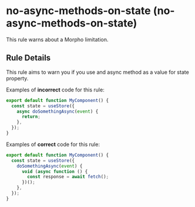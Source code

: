 # no-async-methods-on-state (no-async-methods-on-state)

This rule warns about a Morpho limitation.

## Rule Details

This rule aims to warn you if you use and async method as a value for state property.

Examples of **incorrect** code for this rule:

```js
export default function MyComponent() {
  const state = useStore({
    async doSomethingAsync(event) {
      return;
    },
  });
}
```

Examples of **correct** code for this rule:

```js
export default function MyComponent() {
  const state = useStore({
    doSomethingAsync(event) {
      void (async function () {
        const response = await fetch();
      })();
    },
  });
}
```

